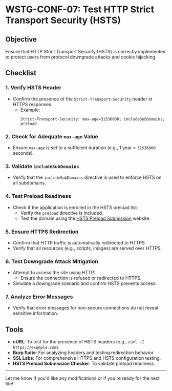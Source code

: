 # WSTG-CONF-07: Test HTTP Strict Transport Security (HSTS)

## Objective
Ensure that HTTP Strict Transport Security (HSTS) is correctly implemented to protect users from protocol downgrade attacks and cookie hijacking.

## Checklist

### 1. Verify HSTS Header
- Confirm the presence of the `Strict-Transport-Security` header in HTTPS responses.
  - Example:
    ```
    Strict-Transport-Security: max-age=31536000; includeSubDomains; preload
    ```

### 2. Check for Adequate `max-age` Value
- Ensure `max-age` is set to a sufficient duration (e.g., 1 year = `31536000` seconds).

### 3. Validate `includeSubDomains`
- Verify that the `includeSubDomains` directive is used to enforce HSTS on all subdomains.

### 4. Test Preload Readiness
- Check if the application is enrolled in the HSTS preload list:
  - Verify the `preload` directive is included.
  - Test the domain using the [HSTS Preload Submission](https://hstspreload.org/) website.

### 5. Ensure HTTPS Redirection
- Confirm that HTTP traffic is automatically redirected to HTTPS.
- Verify that all resources (e.g., scripts, images) are served over HTTPS.

### 6. Test Downgrade Attack Mitigation
- Attempt to access the site using HTTP:
  - Ensure the connection is refused or redirected to HTTPS.
- Simulate a downgrade scenario and confirm HSTS prevents access.

### 7. Analyze Error Messages
- Verify that error messages for non-secure connections do not reveal sensitive information.

## Tools
- **cURL**: To test for the presence of HSTS headers (e.g., `curl -I https://example.com`).
- **Burp Suite**: For analyzing headers and testing redirection behavior.
- **SSL Labs**: For comprehensive HTTPS and HSTS configuration testing.
- **HSTS Preload Submission Checker**: To validate preload readiness.

---

Let me know if you'd like any modifications or if you're ready for the next file!

